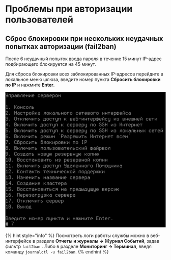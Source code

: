 # Проблемы при авторизации пользователей

## Сброс блокировки при нескольких неудачных попытках авторизации (fail2ban)

После 6 неудачный попыток ввода пароля в течение 15 минут IP-адрес подбирающего блокируется на 45 минут.

Для сброса блокировки всех заблокированных IP-адресов перейдите в локальное меню шлюза, введите номер пункта **Сбросить блокировки по IP** и нажмите **Enter**.

![](../.gitbook/assets/authorization.png)

{% hint style="info" %}
Посмотреть логи работы службы можно в веб-интерфейсе в разделе **Отчеты и журналы -> Журнал Событий**, задав фильтр `fail2ban` . Либо в разделе **Мониторинг -> Терминал**, введя команду `journalctl -u fail2ban`.
{% endhint %}
